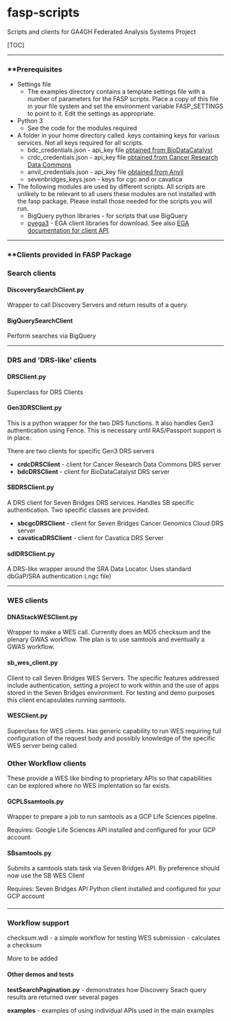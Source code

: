 # fasp-scripts
 Scripts and clients for GA4GH Federated Analysis Systems Project

[TOC]



------

### **Prerequisites

- Settings file
  - The examples directory contains a template settings file with a number of parameters for the FASP scripts. Place a copy of this file in your file system and set the environment variable FASP_SETTINGS to point to it. Edit the settings as appropriate.
- Python 3
  - See the code for the modules required
- A folder in your home directory called .keys containing keys for various services. Not all  keys required for all scripts.
  - bdc_credentials.json - api_key file [obtained from BioDataCatalyst](https://gen3.biodatacatalyst.nhlbi.nih.gov/identity)
  - crdc_credentials.json - api_key file [obtained from Cancer Research Data Commons](https://nci-crdc.datacommons.io/identity)
  - anvil_credentials.json - api_key file [obtained from Anvil](https://gen3.theanvil.io)
  - sevenbridges_keys.json - keys for cgc and or cavatica
- The following modules are used by different scripts. All scripts are unlikely to be relevant to all users these modules are not installed with the fasp package. Please install those needed for the scripts you will run.
  - BigQuery python libraries - for scripts that use BigQuery
  - [pyega3](https://pypi.org/project/pyega3/) - EGA client libraries for download. See also [EGA documentation for client API](https://ega-archive.org/download/downloader-quickguide-APIv3). 

------

### **Clients provided in FASP Package

### **Search clients**

#### DiscoverySearchClient.py

Wrapper to call Discovery Servers and return results of a query.

#### BigQuerySearchClient

Perform searches via BigQuery

------

### **DRS and 'DRS-like' clients**

#### DRSClient.py

Superclass for DRS Clients

#### **Gen3DRSClient.py**

This is a python wrapper for the two DRS functions. It also handles Gen3 authentication using Fence. This is necessary until RAS/Passport support is in place.

There are two clients for specific Gen3 DRS servers

- **crdcDRSClient** - client for Cancer Research Data Commons DRS server
- **bdcDRSClient** - client for BioDataCatalyst DRS server

#### SBDRSClient.py

A DRS client for Seven Bridges DRS services. Handles SB specific authentication. Two specific classes are provided.

- **sbcgcDRSClient** - client for Seven Bridges Cancer Genomics Cloud DRS server 
- **cavaticaDRSClient**  - client for Cavatica DRS Server

#### sdlDRSClient.py

A DRS-like wrapper around the SRA Data Locator. Uses standard dbGaP/SRA authentication (.ngc file)

------



### WES clients

#### DNAStackWESClient.py

Wrapper to make a WES call. Currently does an MD5 checksum and the plenary GWAS workflow. The plan is to use samtools and eventually a GWAS workflow. 

#### sb_wes_client.py

Client to call Seven Bridges WES Servers. The specific features addressed include authentication, setting a project to work within and the use of apps stored in the Seven Bridges environment. For testing and demo purposes this client encapsulates running samtools. 

#### WESClient.py

Superclass for WES clients. Has generic capability to run WES requiring full configuration of the request body and possibly knowledge of the specific WES server being called.

### Other Workflow clients

These provide a WES like binding to proprietary APIs so that capabilities can be explored where no WES implentation so far exists.

#### **GCPLSsamtools.py**

Wrapper to prepare a job to run samtools as a GCP Life Sciences pipeline. 

Requires: Google Life Sciences API installed and configured for your GCP account

#### SBsamtools.py

Submits a samtools stats task via Seven Bridges API. By preference should now use the SB WES Client

Requires: Seven Bridges API Python client installed and configured for your GCP account

#### 

------

### **Workflow support**

checksum.wdl - a simple workflow for testing WES submission - calculates a checksum

More to be added

#### Other demos and tests

**testSearchPagination.py** - demonstrates how Discovery Seach query results are returned over several pages

**examples** - examples of using individual APIs used in the main examples 



